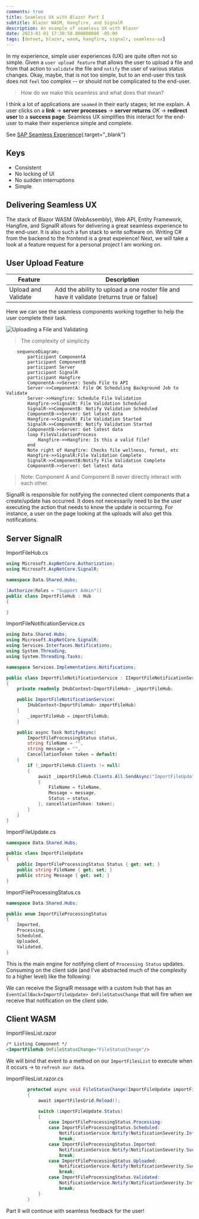 ```yaml
---
comments: true
title: Seamless UX with Blazor Part I
subtitle: Blazor WASM, Hangfire, and SignalR
description: An example of seamless UX with Blazor
date: 2023-01-01 17:30:50.000000000 -05:00
tags: [dotnet, blazor, wasm, hangfire, signalr, seamless-ux]
---
```


In my experience, simple user experiences (UX) are quite often not so simple.  Given a `user upload feature` that allows the user to upload a file and from that action to `validate` the file and `notify` the user of various status changes.  Okay, maybe, that is not too simple, but to an end-user this task does not `feel` too complex -- or should not be complicated to the end-user.

> How do we make this seamless and what does that mean?  

I think a lot of applications are `seamed` in their early stages; let me explain.  A user clicks on a **link** → **server processes** → **server returns** *OK* → **redirect user** to a **success page**.  Seamless UX simplifies this interact for the end-user to make their experience simple and complete.

See [SAP Seamless Experience](https://blogs.sap.com/2021/03/24/seamless-user-experience-explained-highlights-from-the-sap-community-call/){:target="_blank"}

## Keys

* Consistent
* No locking of UI
* No sudden interruptions
* Simple

## Delivering Seamless UX

The stack of Blazor WASM (WebAssembly), Web API, Entity Framework, Hangfire, and SignalR allows for delivering a great seamless experience to the end-user.  It is also such a fun stack to write software on.  Writing C# from the backend to the frontend is a great expeience!  Next, we will take a look at a feature request for a personal project I am working on.

## User Upload Feature

| Feature     | Description |
| ----------- | ----------- |
| Upload and Validate | Add the ability to upload a one roster file and have it validate (returns true or false) |

Here we can see the seamless components working together to help the user complete their task.

![Uploading a File and Validating](/images/SimpleUpload-UX.gif)

> The complexity of simplicity

```mermaid
    sequenceDiagram;
        participant ComponentA
        participant ComponentB
        participant Server
        participant SignalR
        participant Hangfire
        ComponentA->>Server: Sends File to API
        Server->>ComponentA: File OK Scheduling Background Job to Validate
        Server->>Hangfire: Schedule File Validation
        Hangfire->>SignalR: File Validation Scheduled
        SignalR->>ComponentB: Notify Validation Scheduled
        ComponentB->>Server: Get latest data
        Hangfire->>SignalR: File Validation Started
        SignalR->>ComponentB: Notify Validation Started
        ComponentB->>Server: Get latest data
        loop FileValidationProcess
            Hangfire->>Hangfire: Is this a valid file?
        end
        Note right of Hangfire: Checks file wellness, format, etc
        Hangfire->>SignalR:File Validation Complete
        SignalR->>ComponentB:Notify File Validation Complete
        ComponentB->>Server: Get latest data
```

> Note: Component A and Component B never directly interact with each other.

SignalR is responsible for notifying the connected client components that a create/update has occurred.  It does not necessarily need to be the user executing the action that needs to know the update is occurring.  For instance, a user on the page looking at the uploads will also get this notifications.

## Server SignalR

ImportFileHub.cs

```csharp
using Microsoft.AspNetCore.Authorization;
using Microsoft.AspNetCore.SignalR;

namespace Data.Shared.Hubs;

[Authorize(Roles = "Support Admin")]
public class ImportFileHub : Hub
{

}
```

ImportFileNotificationService.cs

```csharp
using Data.Shared.Hubs;
using Microsoft.AspNetCore.SignalR;
using Services.Interfaces.Notifications;
using System.Threading;
using System.Threading.Tasks;

namespace Services.Implementations.Notifications;

public class ImportFileNotificationService : IImportFileNotificationService
{
    private readonly IHubContext<ImportFileHub> _importFileHub;

    public ImportFileNotificationService(
        IHubContext<ImportFileHub> importFileHub)
    {
        _importFileHub = importFileHub;
    }

    public async Task NotifyAsync(
        ImportFileProcessingStatus status,
        string fileName = "",
        string message = "",
        CancellationToken token = default)
    {
        if (_importFileHub.Clients != null)
        {
            await _importFileHub.Clients.All.SendAsync("ImportFileUpdate", new ImportFileUpdate
            {
                FileName = fileName,
                Message = message,
                Status = status,
            }, cancellationToken: token);
        }
    }
}
```

ImportFileUpdate.cs

```csharp
namespace Data.Shared.Hubs;

public class ImportFileUpdate
{
    public ImportFileProcessingStatus Status { get; set; }
    public string FileName { get; set; }
    public string Message { get; set; }
}
```

ImportFileProcessingStatus.cs
```csharp
namespace Data.Shared.Hubs;

public enum ImportFileProcessingStatus
{
    Imported,
    Processing,
    Scheduled,
    Uploaded,
    Validated,
}
```

This is the main engine for notifying client of `Processing Status` updates.  Consuming on the client side (and I've abstracted much of the complexity to a higher level) like the following:

We can receive the SignalR message with a custom hub that has an `EventCallBack<ImportFileUpdate> OnFileStatusChange` that will fire when we receive that notification on the client side.

## Client WASM

ImportFilesList.razor

```html
/* Listing Component */
<ImportFileHub OnFileStatusChange="FileStatusChange"/>
```

We will bind that event to a method on our `ImportFilesList` to execute when it occurs → to `refresh our data`.

ImportFilesList.razor.cs

```csharp
        protected async void FileStatusChange(ImportFileUpdate importFileUpdate)
        {
            await importFilesGrid.Reload();

            switch (importFileUpdate.Status)
            {
                case ImportFileProcessingStatus.Processing:
                case ImportFileProcessingStatus.Scheduled:
                    NotificationService.Notify(NotificationSeverity.Info, "Import File", importFileUpdate.Message);
                    break;
                case ImportFileProcessingStatus.Imported:
                    NotificationService.Notify(NotificationSeverity.Success, "File Import Complete", importFileUpdate.Message);
                    break;
                case ImportFileProcessingStatus.Uploaded:
                    NotificationService.Notify(NotificationSeverity.Success, "File Import Uploaded", importFileUpdate.Message);
                    break;
                case ImportFileProcessingStatus.Validated:
                    NotificationService.Notify(NotificationSeverity.Info, "Import File Validated", importFileUpdate.Message);
                    break;
            }
        }
```

Part II will continue with seamless feedback for the user!
